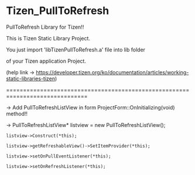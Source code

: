 Tizen_PullToRefresh
===================

PullToRefresh Library for Tizen!! 


This is Tizen Static Library Project. 

You just import 'libTizenPullToRefresh.a' file into lib folder

of your Tizen application Project. 

 (help link -> https://developer.tizen.org/ko/documentation/articles/working-static-libraries-tizen)


==============================================================================
<How to use Tizen PullToRefresh library>

->  Add PullToRefreshListView in form ProjectForm::OnInitializing(void) method!!


->  PullToRefreshListView* listview = new PullToRefreshListView();

  	listview->Construct(*this);
  	
  	listview->getRefreshableView()->SetItemProvider(*this);
  	
  	listview->setOnPullEventListener(*this);
  	
  	listview->setOnRefreshListener(*this);
  	
  	
  	
  	
